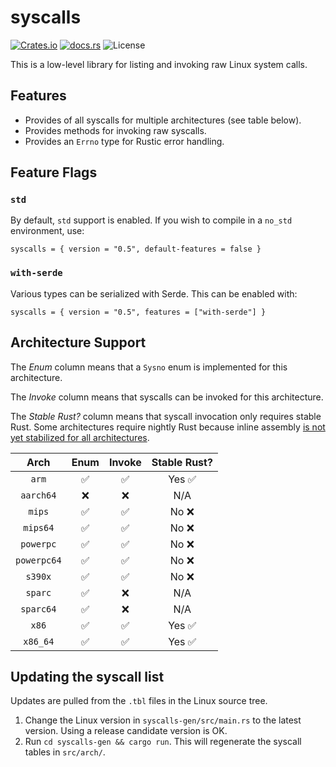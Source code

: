 # syscalls

[![Crates.io](https://img.shields.io/crates/v/syscalls?style=for-the-badge)](https://crates.io/crates/syscalls)
[![docs.rs](https://img.shields.io/docsrs/syscalls?style=for-the-badge)](https://docs.rs/syscalls)
![License](https://img.shields.io/crates/l/syscalls.svg?style=for-the-badge)

This is a low-level library for listing and invoking raw Linux system calls.

## Features

 - Provides of all syscalls for multiple architectures (see table below).
 - Provides methods for invoking raw syscalls.
 - Provides an `Errno` type for Rustic error handling.

## Feature Flags

### `std`

By default, `std` support is enabled. If you wish to compile in a `no_std`
environment, use:
```
syscalls = { version = "0.5", default-features = false }
```

### `with-serde`

Various types can be serialized with Serde. This can be enabled with:
```
syscalls = { version = "0.5", features = ["with-serde"] }
```

## Architecture Support

The *Enum* column means that a `Sysno` enum is implemented for this
architecture.

The *Invoke* column means that syscalls can be invoked for this architecture.

The *Stable Rust?* column means that syscall invocation only requires stable
Rust. Some architectures require nightly Rust because inline assembly [is not
yet stabilized for all architectures][asm_experimental_arch].

[asm_experimental_arch]: https://github.com/rust-lang/rust/issues/93335

|     Arch    | Enum  | Invoke  | Stable Rust?      |
|:-----------:|:-----:|:-------:|:-----------------:|
|       `arm` |   ✅  |    ✅   | Yes ✅            |
|   `aarch64` |   ❌  |    ❌   | N/A               |
|      `mips` |   ✅  |    ✅   | No ❌             |
|    `mips64` |   ✅  |    ✅   | No ❌             |
|   `powerpc` |   ✅  |    ✅   | No ❌             |
| `powerpc64` |   ✅  |    ✅   | No ❌             |
|     `s390x` |   ✅  |    ✅   | No ❌             |
|     `sparc` |   ✅  |    ❌   | N/A               |
|   `sparc64` |   ✅  |    ❌   | N/A               |
|       `x86` |   ✅  |    ✅   | Yes ✅            |
|    `x86_64` |   ✅  |    ✅   | Yes ✅            |

## Updating the syscall list

Updates are pulled from the `.tbl` files in the Linux source tree.

 1. Change the Linux version in `syscalls-gen/src/main.rs` to the latest
    version. Using a release candidate version is OK.
 2. Run `cd syscalls-gen && cargo run`. This will regenerate the syscall tables
    in `src/arch/`.

